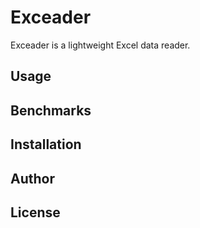 # Exceader
Exceader is a lightweight Excel data reader.  

## Usage

## Benchmarks

## Installation

## Author

## License
